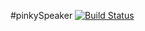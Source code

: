 #pinkySpeaker [![Build Status](https://travis-ci.com/fivosts/pinkySpeaker.svg?branch=master)](https://travis-ci.com/fivosts/pinkySpeaker)

